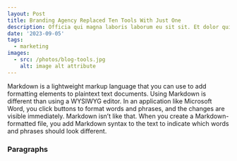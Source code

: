 ```yaml
---
layout: Post
title: Branding Agency Replaced Ten Tools With Just One
description: Officia qui magna laboris laborum eu sit sit. Et dolor qui esse commodo ad dolor nostrud.
date: '2023-09-05'
tags:
  - marketing
images:
  - src: /photos/blog-tools.jpg
    alt: image alt attribute
---
```


Markdown is a lightweight markup language that you can use to add formatting elements to plaintext text documents. Using Markdown is different than using a WYSIWYG editor. In an application like Microsoft Word, you click buttons to format words and phrases, and the changes are visible immediately. Markdown isn’t like that. When you create a Markdown-formatted file, you add Markdown syntax to the text to indicate which words and phrases should look different.

### Paragraphs